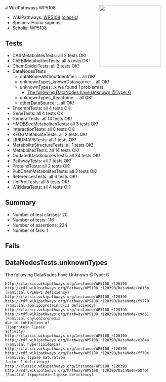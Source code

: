 <img style="float: right; width: 200px" src="https://upload.wikimedia.org/wikipedia/commons/thumb/8/83/Wplogo_with_text_500.png/640px-Wplogo_with_text_500.png" />
# WikiPathways WP5108

* WikiPathways: [WP5108](https://wikipathways.org/pathways/WP5108) ([classic](https://classic.wikipathways.org/instance/WP5108))
* Species: Homo sapiens
* Scholia: [WP5108](https://scholia.toolforge.org/wikipathways/WP5108)
## Tests
* CASMetabolitesTests: all 2 tests OK!
* ChEBIMetabolitesTests: all 5 tests OK!
* ChemSpiderTests: all 2 tests OK!
* DataNodesTests
    * dataNodesWithoutIdentifier: .. all OK!
    * unknownTypes_knownDatasource: .. all OK!
    * unknownTypes: .x we found 1 problem(s):
        * [The following DataNodes have Unknown @Type: 6](#839973e4)
    * unknownTypes_Reactome: .. all OK!
    * otherDataSource: .. all OK!
* EnsemblTests: all 4 tests OK!
* GeneTests: all 4 tests OK!
* GeneralTests: all 14 tests OK!
* HMDBSecMetabolitesTests: all 3 tests OK!
* InteractionTests: all 8 tests OK!
* KEGGMetaboliteTests: all 2 tests OK!
* LIPIDMAPSTests: all 1 tests OK!
* MetaboliteStructureTests: all 1 tests OK!
* MetabolitesTests: all 14 tests OK!
* OudatedDataSourcesTests: all 24 tests OK!
* PathwayTests: all 7 tests OK!
* ProteinsTests: all 2 tests OK!
* PubChemMetabolitesTests: all 3 tests OK!
* ReferencesTests: all 6 tests OK!
* UniProtTests: all 5 tests OK!
* WikidataTests: all 4 tests OK!


## Summary

* Number of test classes: 20
* Number of tests: 116
* Number of assertions: 234
* Number of fails: 1

## Fails

<a name="839973e4" />

## DataNodesTests.unknownTypes

The following DataNodes have Unknown @Type: 6
```
http://classic.wikipathways.org/instance/WP5108_r120390 http://rdf.wikipathways.org/Pathway/WP5108_r120390/DataNode/c015b (Familial GPIHBP1 deficiency)
http://classic.wikipathways.org/instance/WP5108_r120390 http://rdf.wikipathways.org/Pathway/WP5108_r120390/DataNode/f9770 (Familial apolipoprotein C-II deficiency)
http://classic.wikipathways.org/instance/WP5108_r120390 http://rdf.wikipathways.org/Pathway/WP5108_r120390/DataNode/c9d61 (Familial chylomicronemia 
due to inhibition of 
lipoprotein lipase 
activity)
http://classic.wikipathways.org/instance/WP5108_r120390 http://rdf.wikipathways.org/Pathway/WP5108_r120390/DataNode/e184a (Familial hyperlipidemia)
http://classic.wikipathways.org/instance/WP5108_r120390 http://rdf.wikipathways.org/Pathway/WP5108_r120390/DataNode/ff70e (Familial lipase maturation 
factor 1 deficiency)
http://classic.wikipathways.org/instance/WP5108_r120390 http://rdf.wikipathways.org/Pathway/WP5108_r120390/DataNode/b8f0f (Familial lipoprotein lipase deficiency)
```

